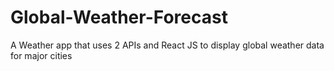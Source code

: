 # Global-Weather-Forecast
A Weather app that uses 2 APIs and React JS to display global weather data for major cities
